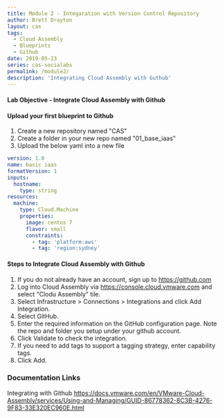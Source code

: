 ```yaml
---
title: Module 2 - Integaration with Version Control Repository
author: Brett Drayton
layout: cas
tags:
  - Cloud Assembly
  - Blueprints
  - Github
date: 2019-05-23
series: cas-socialabs
permalink: /module2/
description: 'Integrating Cloud Assembly with Guthub'
---
```


#### Lab Objective - Integrate Cloud Assembly with Github

#### Upload your first blueprint to Github

1. Create a new repository named "CAS"
2. Create a folder in your new repo named "01_base_iaas"
3. Upload the below yaml into a new file
```yaml
version: 1.0
name: basic iaas
formatVersion: 1
inputs:
  hostname:
    type: string
resources:
  machine:
    type: Cloud.Machine
    properties:
      image: centos 7
      flavor: small
      constraints:
        - tag: 'platform:aws'
        - tag: 'region:sydney'
```

#### Steps to Integrate Cloud Assembly with Github

1. If you do not already have an account, sign up to https://github.com
2. Log into Cloud Assembly via https://console.cloud.vmware.com and select "Clodu Assembly" tile.
3. Select Infrastructure > Connections > Integrations and click Add Integration.
4. Select GitHub.
5. Enter the required information on the GitHub configuration page. Note the repo and folder you setup under your github account.
6. Click Validate to check the integration.
7. If you need to add tags to support a tagging strategy, enter capability tags.
8. Click Add.




### Documentation Links
Integrating with Github
https://docs.vmware.com/en/VMware-Cloud-Assembly/services/Using-and-Managing/GUID-86778362-8C3B-4276-9F83-33E320EC960E.html




